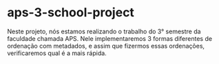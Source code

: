 # aps-3-school-project
Neste projeto, nós estamos realizando o trabalho do 3° semestre da faculdade chamada APS. Nele implementaremos 3 formas diferentes de ordenação com metadados, e assim que fizermos essas ordenações, verificaremos qual é a mais rápida.

